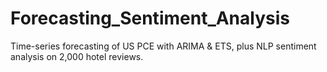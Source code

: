 # Forecasting_Sentiment_Analysis
Time-series forecasting of US PCE with ARIMA &amp; ETS, plus NLP sentiment analysis on 2,000 hotel reviews.

